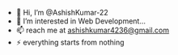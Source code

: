 - 👋 Hi, I’m @AshishKumar-22
- 👀 I’m interested in Web Development...
- 📫 reach me at ashishkumar4236@gmail.com
- ⚡ everything starts from nothing

<!---
AshishKumar-22/AshishKumar-22 is a ✨ special ✨ repository because its `README.md` (this file) appears on your GitHub profile.
You can click the Preview link to take a look at your changes.
--->
